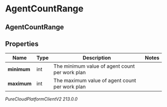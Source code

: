 # AgentCountRange

## AgentCountRange

## Properties

|Name | Type | Description | Notes|
|------------ | ------------- | ------------- | -------------|
| **minimum** | int | The minimum value of agent count per work plan | |
| **maximum** | int | The maximum value of agent count per work plan | |



_PureCloudPlatformClientV2 213.0.0_
